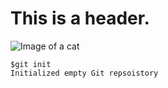 # This is a header.

![Image of a cat](https://upload.wikimedia.org/wikipedia/commons/1/15/Cat_August_2010-4.jpg)

```
$git init
Initialized empty Git repsoistory 
```
